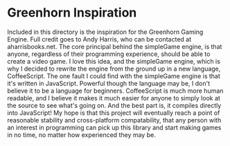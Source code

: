 Greenhorn Inspiration
=====================

Included in this directory is the inspiration for the Greenhorn Gaming Engine. Full credit goes to Andy Harris,
who can be contacted at aharrisbooks.net. The core principal behind the simpleGame engine, is that anyone, regardless
of their programming experience, should be able to create a video game. I love this idea, and the simpleGame engine,
which is why I decided to rewrite the engine from the ground up in a new language, CoffeeScript. The one fault I could 
find with the simpleGame engine is that it's written in JavaScript. Powerful though the language may be,
I don't believe it to be a language for beginners. CoffeeScript is much more human readable, and I believe it makes it
much easier for anyone to simply look at the source to see what's going on. And the best part is, it compiles 
directly into JavaScript! My hope is that this project will eventually reach a point of reasonable stability and
cross-platform compatability, that any person with an interest in programming can pick up this library and 
start making games in no time, no matter how experienced they may be.

